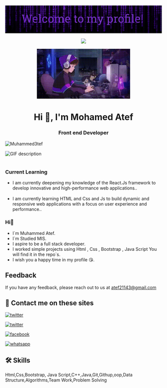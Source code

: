 <p align="center">
  <img src="header.jpg">
</p>
<p align="center">
   <img src="https://readme-typing-svg.demolab.com?font=Roboto+Slab&color=%237E3ACE&size=35&center=true&vCenter=true&width=450&duration=1500&pause=1000&lines=Front end+Developer;React.Js" width="auto" height="35"/>
</p>
<p align="center">
  <img alt="Coding GIF" width="300" height="auto" src="coding.gif"/>
</p>

<h1 align="center">Hi 👋, I'm Mohamed Atef</h1>
<h3 align="center">Front end Developer</h3>
<p align="left"> <img src="https://komarev.com/ghpvc/?username=Muhammed3tef&label=Profile%20views&color=0e75b6&style=flat" alt="Muhammed3tef" /> </p>
<picture>
  <source media="(prefers-color-scheme: dark)" srcset="Skills.gif">
  <source media="(prefers-color-scheme: light)" srcset="Skills.gif">
  <img align="center" alt="GIF description" src="Skills.gif">
</picture>
<br />
<br />



<h3 align="left">Current Learning</h3>
<ul align="left">
  <li> I am currently deepening my knowledge of the React.Js framework to develop innovative and high-performance web applications..</li>
  <br>
  <li> I am currently learning HTML and Css and Js to build dynamic and responsive web applications with a focus on user experience and performance..</li>
</ul>

### Hi👋
- I`m Muhammed Atef.
- I`m Studied MIS.
- I aspire to be a full stack developer.
- I worked simple projects using Html , Css , Bootstrap , Java Script You will find it in the repo`s.
- I wish you a happy time in my profile 😘.
## Feedback

If you have any feedback, please reach out to us at atef21143@gmail.com
## 🔗 Contact me on these sites
[![twitter](https://img.shields.io/badge/MohamedAtef-1DA1F2?style=for-the-badge&logo=twitter&logoColor=white)](https://linkedin.com/)

[![twitter](https://img.shields.io/badge/MohamedAtef-1DA1F2?style=for-the-badge&logo=twitter&logoColor=white)](https://twitter.com/)

[![facebook](https://img.shields.io/badge/MohamedAtef-1DA1F2?style=for-the-badge&logo=facebook&logoColor=white)](https://facebook.com/)

[![whatsapp](https://img.shields.io/badge/MohamedAtef-1DA1F2?style=for-the-badge&logo=whatsapp&logoColor=white)](https://whatsapp.com/)

## 🛠 Skills
Html,Css,Bootstrap, Java Script,C++,Java,Git,Githup,oop,Data Structure,Algorithms,Team Work,Problem Solving
<!--
**Muhammed3tef/Muhammed3tef** is a ✨ _special_ ✨ repository because its `README.md` (this file) appears on your GitHub profile.

Here are some ideas to get you started:

- 🔭 I’m currently working on ...
     my own projects
- 👯 I’m looking to collaborate on ...
- 🤔 I’m looking for help with ...
- 💬 Ask me about ...
- 📫 How to reach me: ...
- 😄 Pronouns: ...
- ⚡ Fun fact: ...
-->
